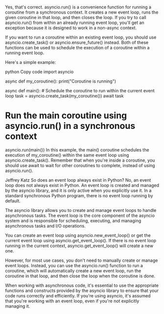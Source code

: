Yes, that's correct. asyncio.run() is a convenience function for running a coroutine from a synchronous context. It creates a new event loop, runs the given coroutine in that loop, and then closes the loop. If you try to call asyncio.run() from within an already running event loop, you'll get an exception because it is designed to work in a non-async context.

If you want to run a coroutine within an existing event loop, you should use asyncio.create_task() or asyncio.ensure_future() instead. Both of these functions can be used to schedule the execution of a coroutine within a running event loop.

Here's a simple example:

python
Copy code
import asyncio

async def my_coroutine():
    print("Coroutine is running")

async def main():
    # Schedule the coroutine to run within the current event loop
    task = asyncio.create_task(my_coroutine())
    await task

# Run the main coroutine using asyncio.run() in a synchronous context
asyncio.run(main())
In this example, the main() coroutine schedules the execution of my_coroutine() within the same event loop using asyncio.create_task(). Remember that when you're inside a coroutine, you should use await to wait for other coroutines to complete, instead of using asyncio.run().




Jeffrey Katz
So does an event loop always exist in Python?
No, an event loop does not always exist in Python. An event loop is created and managed by the asyncio library, and it is only active when you explicitly use it. In a standard synchronous Python program, there is no event loop running by default.

The asyncio library allows you to create and manage event loops to handle asynchronous tasks. The event loop is the core component of the asyncio system and is responsible for scheduling, executing, and managing asynchronous tasks and I/O operations.

You can create an event loop using asyncio.new_event_loop() or get the current event loop using asyncio.get_event_loop(). If there is no event loop running in the current context, asyncio.get_event_loop() will create a new one.

However, for most use cases, you don't need to manually create or manage event loops. Instead, you can use the asyncio.run() function to run a coroutine, which will automatically create a new event loop, run the coroutine in that loop, and then close the loop when the coroutine is done.

When working with asynchronous code, it's essential to use the appropriate functions and constructs provided by the asyncio library to ensure that your code runs correctly and efficiently. If you're using asyncio, it's assumed that you're working with an event loop, even if you're not explicitly managing it.